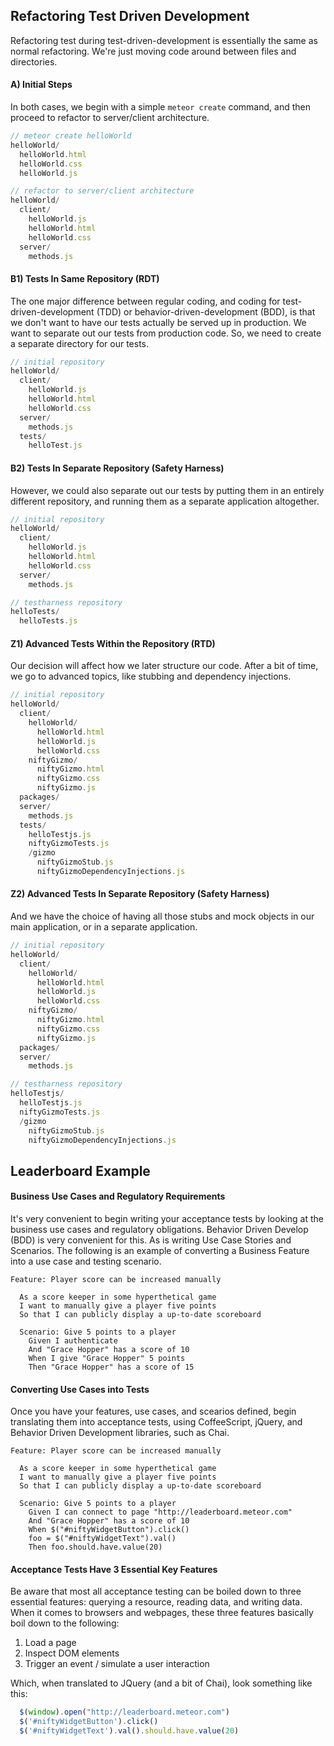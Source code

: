 ## Refactoring Test Driven Development
Refactoring test during test-driven-development is essentially the same as normal refactoring.  We're just moving code around between files and directories.  



#### A)  Initial Steps  
In both cases, we begin with a simple ``meteor create`` command, and then proceed to refactor to server/client architecture.


````js
// meteor create helloWorld
helloWorld/
  helloWorld.html
  helloWorld.css
  helloWorld.js

// refactor to server/client architecture
helloWorld/
  client/
    helloWorld.js
    helloWorld.html
    helloWorld.css
  server/
    methods.js
````


#### B1)  Tests In Same Repository (RDT)
The one major difference between regular coding, and coding for test-driven-development (TDD) or behavior-driven-development (BDD), is that we don't want to have our tests actually be served up in production.  We want to separate out our tests from production code.  So, we need to create a separate directory for our tests.  

````js
// initial repository
helloWorld/
  client/
    helloWorld.js
    helloWorld.html
    helloWorld.css
  server/
    methods.js
  tests/
    helloTest.js
````

#### B2)  Tests In Separate Repository (Safety Harness)
However, we could also separate out our tests by putting them in an entirely different repository, and running them as a separate application altogether.  
````js
// initial repository
helloWorld/
  client/
    helloWorld.js
    helloWorld.html
    helloWorld.css
  server/
    methods.js

// testharness repository
helloTests/
  helloTests.js
````




#### Z1)  Advanced Tests Within the Repository (RTD)
Our decision will affect how we later structure our code.  After a bit of time, we go to advanced topics, like stubbing and dependency injections.  

````js
// initial repository
helloWorld/
  client/
    helloWorld/
      helloWorld.html  
      helloWorld.js
      helloWorld.css
    niftyGizmo/
      niftyGizmo.html
      niftyGizmo.css
      niftyGizmo.js
  packages/
  server/
    methods.js
  tests/
    helloTestjs.js
    niftyGizmoTests.js
    /gizmo
      niftyGizmoStub.js
      niftyGizmoDependencyInjections.js
````

#### Z2)  Advanced Tests In Separate Repository (Safety Harness)  
And we have the choice of having all those stubs and mock objects in our main application, or in a separate application.  
````js
// initial repository
helloWorld/
  client/
    helloWorld/
      helloWorld.html  
      helloWorld.js
      helloWorld.css
    niftyGizmo/
      niftyGizmo.html
      niftyGizmo.css
      niftyGizmo.js
  packages/
  server/
    methods.js

// testharness repository
helloTestjs/
  helloTestjs.js
  niftyGizmoTests.js
  /gizmo
    niftyGizmoStub.js
    niftyGizmoDependencyInjections.js
````


## Leaderboard Example  

#### Business Use Cases and Regulatory Requirements  
It's very convenient to begin writing your acceptance tests by looking at the business use cases and regulatory obligations.  Behavior Driven Develop (BDD) is very convenient for this.  As is writing Use Case Stories and Scenarios.  The following is an example of converting a Business Feature into a use case and testing scenario.  

````feature  
Feature: Player score can be increased manually

  As a score keeper in some hyperthetical game
  I want to manually give a player five points
  So that I can publicly display a up-to-date scoreboard

  Scenario: Give 5 points to a player
    Given I authenticate
    And "Grace Hopper" has a score of 10
    When I give "Grace Hopper" 5 points
    Then "Grace Hopper" has a score of 15
````


#### Converting Use Cases into Tests  
Once you have your features, use cases, and scearios defined, begin translating them into acceptance tests, using CoffeeScript, jQuery, and Behavior Driven Development libraries, such as Chai. 

````feature  
Feature: Player score can be increased manually

  As a score keeper in some hyperthetical game
  I want to manually give a player five points
  So that I can publicly display a up-to-date scoreboard

  Scenario: Give 5 points to a player
    Given I can connect to page "http://leaderboard.meteor.com"
    And "Grace Hopper" has a score of 10
    When $("#niftyWidgetButton").click()
    foo = $("#niftyWidgetText").val()
    Then foo.should.have.value(20)
````

#### Acceptance Tests Have 3 Essential Key Features
Be aware that most all acceptance testing can be boiled down to three essential features:  querying a resource, reading data, and writing data.  When it comes to browsers and webpages, these three features basically boil down to the following:  

1.  Load a page  
2.  Inspect DOM elements  
3.  Trigger an event / simulate a user interaction  


Which, when translated to JQuery (and a bit of Chai), look something like this:
````js
  $(window).open("http://leaderboard.meteor.com")
  $('#niftyWidgetButton').click()
  $('#niftyWidgetText').val().should.have.value(20)
````  

